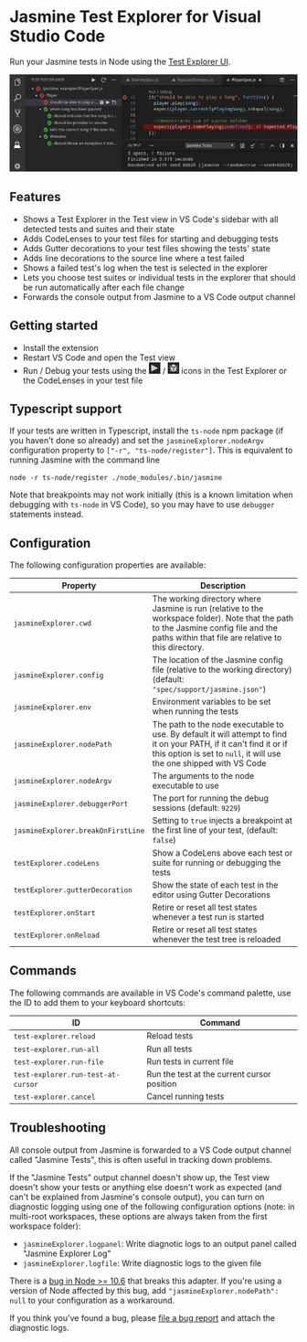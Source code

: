 # Jasmine Test Explorer for Visual Studio Code

Run your Jasmine tests in Node using the 
[Test Explorer UI](https://marketplace.visualstudio.com/items?itemName=hbenl.vscode-test-explorer).

![Screenshot](img/screenshot.png)

## Features
* Shows a Test Explorer in the Test view in VS Code's sidebar with all detected tests and suites and their state
* Adds CodeLenses to your test files for starting and debugging tests
* Adds Gutter decorations to your test files showing the tests' state
* Adds line decorations to the source line where a test failed
* Shows a failed test's log when the test is selected in the explorer
* Lets you choose test suites or individual tests in the explorer that should be run automatically after each file change
* Forwards the console output from Jasmine to a VS Code output channel

## Getting started
* Install the extension
* Restart VS Code and open the Test view
* Run / Debug your tests using the ![Run](img/run.png) / ![Debug](img/debug.png) icons in the Test Explorer or the CodeLenses in your test file

## Typescript support
If your tests are written in Typescript, install the `ts-node` npm package (if you haven't done so already) and set the `jasmineExplorer.nodeArgv` configuration property to `["-r", "ts-node/register"]`.
This is equivalent to running Jasmine with the command line 
```
node -r ts-node/register ./node_modules/.bin/jasmine
```
Note that breakpoints may not work initially (this is a known limitation when debugging with `ts-node` in VS Code), so you may have to use `debugger` statements instead.

## Configuration

The following configuration properties are available:

Property                           | Description
-----------------------------------|---------------------------------------------------------------
`jasmineExplorer.cwd`              | The working directory where Jasmine is run (relative to the workspace folder). Note that the path to the Jasmine config file and the paths within that file are relative to this directory.
`jasmineExplorer.config`           | The location of the Jasmine config file (relative to the working directory) (default: `"spec/support/jasmine.json"`)
`jasmineExplorer.env`              | Environment variables to be set when running the tests
`jasmineExplorer.nodePath`         | The path to the node executable to use. By default it will attempt to find it on your PATH, if it can't find it or if this option is set to `null`, it will use the one shipped with VS Code
`jasmineExplorer.nodeArgv`         | The arguments to the node executable to use
`jasmineExplorer.debuggerPort`     | The port for running the debug sessions (default: `9229`)
`jasmineExplorer.breakOnFirstLine` | Setting to `true` injects a breakpoint at the first line of your test, (default: `false`)
`testExplorer.codeLens`            | Show a CodeLens above each test or suite for running or debugging the tests
`testExplorer.gutterDecoration`    | Show the state of each test in the editor using Gutter Decorations
`testExplorer.onStart`             | Retire or reset all test states whenever a test run is started
`testExplorer.onReload`            | Retire or reset all test states whenever the test tree is reloaded

## Commands

The following commands are available in VS Code's command palette, use the ID to add them to your keyboard shortcuts:

ID                                 | Command
-----------------------------------|--------------------------------------------
`test-explorer.reload`             | Reload tests
`test-explorer.run-all`            | Run all tests
`test-explorer.run-file`           | Run tests in current file
`test-explorer.run-test-at-cursor` | Run the test at the current cursor position
`test-explorer.cancel`             | Cancel running tests

## Troubleshooting
All console output from Jasmine is forwarded to a VS Code output channel called "Jasmine Tests", this is often useful in tracking down problems.

If the "Jasmine Tests" output channel doesn't show up, the Test view doesn't show your tests or anything else doesn't work as expected (and can't be explained from Jasmine's console output), you can turn on diagnostic logging using one of the following configuration options
(note: in multi-root workspaces, these options are always taken from the first workspace folder):
* `jasmineExplorer.logpanel`: Write diagnotic logs to an output panel called "Jasmine Explorer Log"
* `jasmineExplorer.logfile`: Write diagnostic logs to the given file

There is a [bug in Node >= 10.6](https://github.com/nodejs/node/issues/21671) that breaks this adapter.
If you're using a version of Node affected by this bug, add `"jasmineExplorer.nodePath": null` to your configuration as a workaround.

If you think you've found a bug, please [file a bug report](https://github.com/hbenl/vscode-jasmine-test-adapter/issues) and attach the diagnostic logs.
